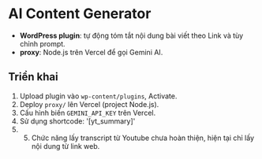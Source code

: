 # AI Content Generator

- **WordPress plugin**: tự động tóm tắt nội dung bài viết theo Link và tùy chỉnh prompt.
- **proxy**: Node.js trên Vercel để gọi Gemini AI.

## Triển khai

1. Upload plugin vào `wp-content/plugins`, Activate.
2. Deploy `proxy/` lên Vercel (project Node.js).
3. Cấu hình biến `GEMINI_API_KEY` trên Vercel.
4. Sử dụng shortcode: '[yt_summary]'
5. 5. Chức năng lấy transcript từ Youtube chưa hoàn thiện, hiện tại chỉ lấy nội dung từ link web.
